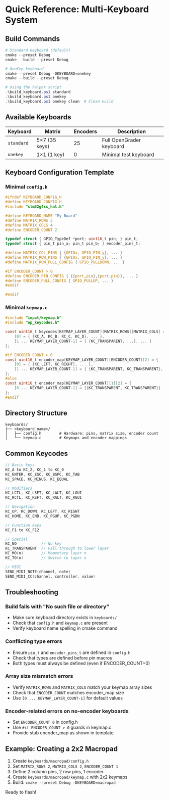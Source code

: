 # Quick Reference: Multi-Keyboard System

## Build Commands

```powershell
# Standard keyboard (default)
cmake --preset Debug
cmake --build --preset Debug

# OneKey keyboard
cmake --preset Debug -DKEYBOARD=onekey
cmake --build --preset Debug

# Using the helper script
.\build_keyboard.ps1 standard
.\build_keyboard.ps1 onekey
.\build_keyboard.ps1 onekey clean  # Clean build
```

## Available Keyboards

| Keyboard | Matrix | Encoders | Description |
|----------|--------|----------|-------------|
| `standard` | 5×7 (35 keys) | 25 | Full OpenGrader keyboard |
| `onekey` | 1×1 (1 key) | 0 | Minimal test keyboard |

## Keyboard Configuration Template

### Minimal `config.h`
```c
#ifndef KEYBOARD_CONFIG_H
#define KEYBOARD_CONFIG_H
#include "stm32g4xx_hal.h"

#define KEYBOARD_NAME "My Board"
#define MATRIX_ROWS 3
#define MATRIX_COLS 4  
#define ENCODER_COUNT 2

typedef struct { GPIO_TypeDef *port; uint16_t pin; } pin_t;
typedef struct { pin_t pin_a; pin_t pin_b; } encoder_pins_t;

#define MATRIX_COL_PINS { {GPIOx, GPIO_PIN_y}, ... }
#define MATRIX_ROW_PINS { {GPIOx, GPIO_PIN_y}, ... }
#define MATRIX_ROW_PULL_CONFIG { GPIO_PULLDOWN, ... }

#if ENCODER_COUNT > 0
#define ENCODER_PIN_CONFIG { {{port,pin},{port,pin}}, ... }
#define ENCODER_PULL_CONFIG { GPIO_PULLUP, ... }
#endif

#endif
```

### Minimal `keymap.c`
```c
#include "input/keymap.h"
#include "op_keycodes.h"

const uint16_t keycodes[KEYMAP_LAYER_COUNT][MATRIX_ROWS][MATRIX_COLS] = {
    [0] = { {KC_A, KC_B, KC_C, KC_D}, ... },
    [1 ... KEYMAP_LAYER_COUNT-1] = { {KC_TRANSPARENT, ...}, ... }
};

#if ENCODER_COUNT > 0
const uint16_t encoder_map[KEYMAP_LAYER_COUNT][ENCODER_COUNT][2] = {
    [0] = { {KC_LEFT, KC_RIGHT}, ... },
    [1 ... KEYMAP_LAYER_COUNT-1] = { {KC_TRANSPARENT, KC_TRANSPARENT}, ... }
};
#else
const uint16_t encoder_map[KEYMAP_LAYER_COUNT][1][2] = {
    [0 ... KEYMAP_LAYER_COUNT-1] = {{KC_TRANSPARENT, KC_TRANSPARENT}}
};
#endif
```

## Directory Structure

```
keyboards/
├── <keyboard_name>/
│   ├── config.h        # Hardware: pins, matrix size, encoder count
│   └── keymap.c        # Keymaps and encoder mappings
```

## Common Keycodes

```c
// Basic keys
KC_A to KC_Z, KC_1 to KC_0
KC_ENTER, KC_ESC, KC_BSPC, KC_TAB
KC_SPACE, KC_MINUS, KC_EQUAL

// Modifiers  
KC_LCTL, KC_LSFT, KC_LALT, KC_LGUI
KC_RCTL, KC_RSFT, KC_RALT, KC_RGUI

// Navigation
KC_UP, KC_DOWN, KC_LEFT, KC_RIGHT
KC_HOME, KC_END, KC_PGUP, KC_PGDN

// Function keys
KC_F1 to KC_F12

// Special
KC_NO           // No key
KC_TRANSPARENT  // Fall through to lower layer
KC_MO(n)        // Momentary layer n
KC_TO(n)        // Switch to layer n

// MIDI
SEND_MIDI_NOTE(channel, note)
SEND_MIDI_CC(channel, controller, value)
```

## Troubleshooting

### Build fails with "No such file or directory"
- Make sure keyboard directory exists in `keyboards/`
- Check that `config.h` and `keymap.c` are present
- Verify keyboard name spelling in cmake command

### Conflicting type errors
- Ensure `pin_t` and `encoder_pins_t` are defined in `config.h`
- Check that types are defined before pin macros
- Both types must always be defined (even if ENCODER_COUNT=0)

### Array size mismatch errors
- Verify `MATRIX_ROWS` and `MATRIX_COLS` match your keymap array sizes
- Check that `ENCODER_COUNT` matches encoder_map size
- Use `[0 ... KEYMAP_LAYER_COUNT-1]` for default values

### Encoder-related errors on no-encoder keyboards
- Set `ENCODER_COUNT 0` in config.h
- Use `#if ENCODER_COUNT > 0` guards in keymap.c
- Provide stub encoder_map as shown in template

## Example: Creating a 2x2 Macropad

1. Create `keyboards/macropad/config.h`
2. Set `MATRIX_ROWS 2`, `MATRIX_COLS 2`, `ENCODER_COUNT 1`
3. Define 2 column pins, 2 row pins, 1 encoder
4. Create `keyboards/macropad/keymap.c` with 2x2 keymaps
5. Build: `cmake --preset Debug -DKEYBOARD=macropad`

Ready to flash!
